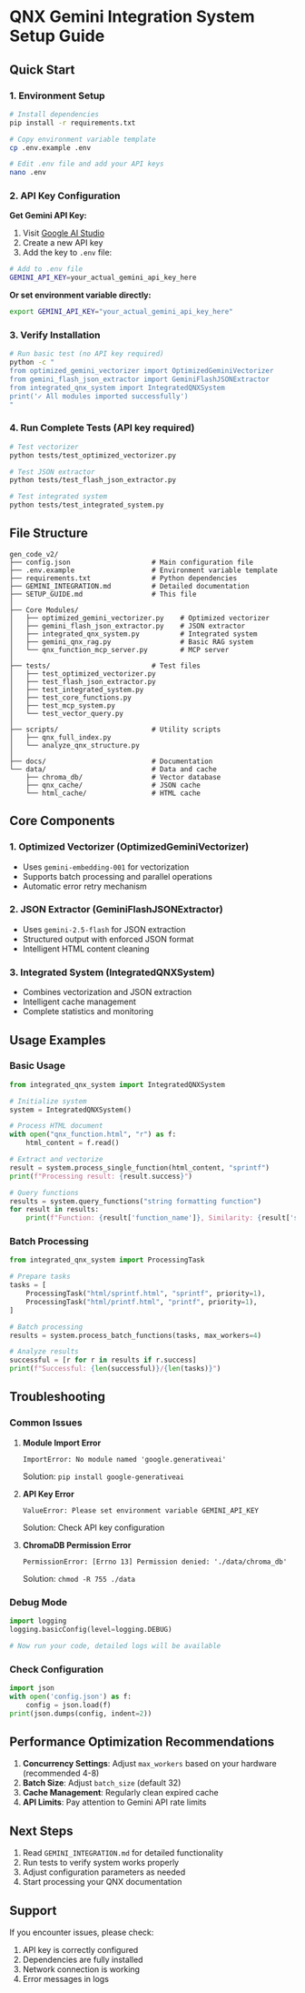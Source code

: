 # QNX Gemini Integration System Setup Guide

## Quick Start

### 1. Environment Setup

```bash
# Install dependencies
pip install -r requirements.txt

# Copy environment variable template
cp .env.example .env

# Edit .env file and add your API keys
nano .env
```

### 2. API Key Configuration

**Get Gemini API Key:**
1. Visit [Google AI Studio](https://aistudio.google.com/app/apikey)
2. Create a new API key
3. Add the key to `.env` file:

```bash
# Add to .env file
GEMINI_API_KEY=your_actual_gemini_api_key_here
```

**Or set environment variable directly:**
```bash
export GEMINI_API_KEY="your_actual_gemini_api_key_here"
```

### 3. Verify Installation

```bash
# Run basic test (no API key required)
python -c "
from optimized_gemini_vectorizer import OptimizedGeminiVectorizer
from gemini_flash_json_extractor import GeminiFlashJSONExtractor
from integrated_qnx_system import IntegratedQNXSystem
print('✓ All modules imported successfully')
"
```

### 4. Run Complete Tests (API key required)

```bash
# Test vectorizer
python tests/test_optimized_vectorizer.py

# Test JSON extractor
python tests/test_flash_json_extractor.py

# Test integrated system
python tests/test_integrated_system.py
```

## File Structure

```
gen_code_v2/
├── config.json                    # Main configuration file
├── .env.example                   # Environment variable template
├── requirements.txt               # Python dependencies
├── GEMINI_INTEGRATION.md          # Detailed documentation
├── SETUP_GUIDE.md                 # This file
│
├── Core Modules/
│   ├── optimized_gemini_vectorizer.py    # Optimized vectorizer
│   ├── gemini_flash_json_extractor.py    # JSON extractor
│   ├── integrated_qnx_system.py          # Integrated system
│   ├── gemini_qnx_rag.py                 # Basic RAG system
│   └── qnx_function_mcp_server.py        # MCP server
│
├── tests/                         # Test files
│   ├── test_optimized_vectorizer.py
│   ├── test_flash_json_extractor.py
│   ├── test_integrated_system.py
│   ├── test_core_functions.py
│   ├── test_mcp_system.py
│   └── test_vector_query.py
│
├── scripts/                       # Utility scripts
│   ├── qnx_full_index.py
│   └── analyze_qnx_structure.py
│
├── docs/                          # Documentation
└── data/                          # Data and cache
    ├── chroma_db/                 # Vector database
    ├── qnx_cache/                 # JSON cache
    └── html_cache/                # HTML cache
```

## Core Components

### 1. Optimized Vectorizer (OptimizedGeminiVectorizer)
- Uses `gemini-embedding-001` for vectorization
- Supports batch processing and parallel operations
- Automatic error retry mechanism

### 2. JSON Extractor (GeminiFlashJSONExtractor)
- Uses `gemini-2.5-flash` for JSON extraction
- Structured output with enforced JSON format
- Intelligent HTML content cleaning

### 3. Integrated System (IntegratedQNXSystem)
- Combines vectorization and JSON extraction
- Intelligent cache management
- Complete statistics and monitoring

## Usage Examples

### Basic Usage

```python
from integrated_qnx_system import IntegratedQNXSystem

# Initialize system
system = IntegratedQNXSystem()

# Process HTML document
with open("qnx_function.html", "r") as f:
    html_content = f.read()

# Extract and vectorize
result = system.process_single_function(html_content, "sprintf")
print(f"Processing result: {result.success}")

# Query functions
results = system.query_functions("string formatting function")
for result in results:
    print(f"Function: {result['function_name']}, Similarity: {result['similarity']:.3f}")
```

### Batch Processing

```python
from integrated_qnx_system import ProcessingTask

# Prepare tasks
tasks = [
    ProcessingTask("html/sprintf.html", "sprintf", priority=1),
    ProcessingTask("html/printf.html", "printf", priority=1),
]

# Batch processing
results = system.process_batch_functions(tasks, max_workers=4)

# Analyze results
successful = [r for r in results if r.success]
print(f"Successful: {len(successful)}/{len(tasks)}")
```

## Troubleshooting

### Common Issues

1. **Module Import Error**
   ```
   ImportError: No module named 'google.generativeai'
   ```
   Solution: `pip install google-generativeai`

2. **API Key Error**
   ```
   ValueError: Please set environment variable GEMINI_API_KEY
   ```
   Solution: Check API key configuration

3. **ChromaDB Permission Error**
   ```
   PermissionError: [Errno 13] Permission denied: './data/chroma_db'
   ```
   Solution: `chmod -R 755 ./data`

### Debug Mode

```python
import logging
logging.basicConfig(level=logging.DEBUG)

# Now run your code, detailed logs will be available
```

### Check Configuration

```python
import json
with open('config.json') as f:
    config = json.load(f)
print(json.dumps(config, indent=2))
```

## Performance Optimization Recommendations

1. **Concurrency Settings**: Adjust `max_workers` based on your hardware (recommended 4-8)
2. **Batch Size**: Adjust `batch_size` (default 32)
3. **Cache Management**: Regularly clean expired cache
4. **API Limits**: Pay attention to Gemini API rate limits

## Next Steps

1. Read `GEMINI_INTEGRATION.md` for detailed functionality
2. Run tests to verify system works properly
3. Adjust configuration parameters as needed
4. Start processing your QNX documentation

## Support

If you encounter issues, please check:
1. API key is correctly configured
2. Dependencies are fully installed
3. Network connection is working
4. Error messages in logs